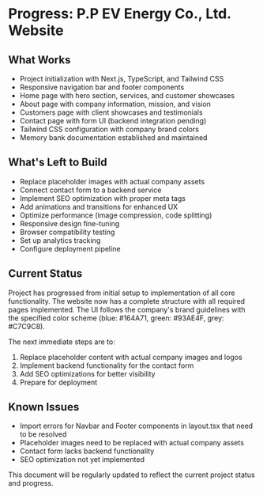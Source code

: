 # Progress: P.P EV Energy Co., Ltd. Website

## What Works
- Project initialization with Next.js, TypeScript, and Tailwind CSS
- Responsive navigation bar and footer components
- Home page with hero section, services, and customer showcases
- About page with company information, mission, and vision
- Customers page with client showcases and testimonials
- Contact page with form UI (backend integration pending)
- Tailwind CSS configuration with company brand colors
- Memory bank documentation established and maintained

## What's Left to Build
- Replace placeholder images with actual company assets
- Connect contact form to a backend service
- Implement SEO optimization with proper meta tags
- Add animations and transitions for enhanced UX
- Optimize performance (image compression, code splitting)
- Responsive design fine-tuning
- Browser compatibility testing
- Set up analytics tracking
- Configure deployment pipeline

## Current Status
Project has progressed from initial setup to implementation of all core functionality. The website now has a complete structure with all required pages implemented. The UI follows the company's brand guidelines with the specified color scheme (blue: #164A71, green: #93AE4F, grey: #C7C9C8).

The next immediate steps are to:
1. Replace placeholder content with actual company images and logos
2. Implement backend functionality for the contact form
3. Add SEO optimizations for better visibility
4. Prepare for deployment

## Known Issues
- Import errors for Navbar and Footer components in layout.tsx that need to be resolved
- Placeholder images need to be replaced with actual company assets
- Contact form lacks backend functionality
- SEO optimization not yet implemented

This document will be regularly updated to reflect the current project status and progress.
